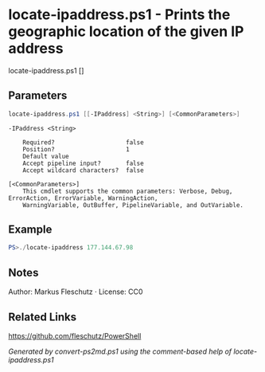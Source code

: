 # locate-ipaddress.ps1 - Prints the geographic location of the given IP address

locate-ipaddress.ps1 [<IPaddress>]

## Parameters
```powershell
locate-ipaddress.ps1 [[-IPaddress] <String>] [<CommonParameters>]

```

```
-IPaddress <String>
    
    Required?                    false
    Position?                    1
    Default value                
    Accept pipeline input?       false
    Accept wildcard characters?  false
```

```
[<CommonParameters>]
    This cmdlet supports the common parameters: Verbose, Debug, ErrorAction, ErrorVariable, WarningAction, 
    WarningVariable, OutBuffer, PipelineVariable, and OutVariable.
```

## Example
```powershell
PS>./locate-ipaddress 177.144.67.98
```


## Notes
Author: Markus Fleschutz · License: CC0

## Related Links
https://github.com/fleschutz/PowerShell

*Generated by convert-ps2md.ps1 using the comment-based help of locate-ipaddress.ps1*

